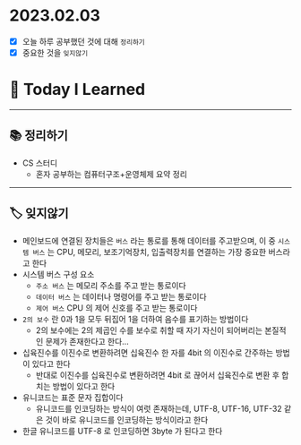 # 2023.02.03

- [x] 오늘 하루 공부했던 것에 대해 `정리하기`
- [x] 중요한 것을 `잊지않기`

# 🚩 Today I Learned

---

## 📚 정리하기

- CS 스터디
  - 혼자 공부하는 컴퓨터구조+운영체제 요약 정리

---

## 🏷 잊지않기

- 메인보드에 연결된 장치들은 `버스` 라는 통로를 통해 데이터를 주고받으며, 이 중 `시스템 버스` 는 CPU, 메모리, 보조기억장치, 입출력장치를 연결하는 가장 중요한 버스라고 한다
- 시스템 버스 구성 요소
  - `주소 버스` 는 메모리 주소를 주고 받는 통로이다
  - `데이터 버스` 는 데이터나 명령어를 주고 받는 통로이다
  - `제어 버스` CPU 의 제어 신호를 주고 받는 통로이다
- `2의 보수` 란 0과 1을 모두 뒤집어 1을 더하여 음수를 표기하는 방법이다
  - 2의 보수에는 2의 제곱인 수를 보수로 취할 때 자기 자신이 되어버리는 본질적인 문제가 존재한다고 한다…
- 십육진수를 이진수로 변환하려면 십육진수 한 자를 4bit 의 이진수로 간주하는 방법이 있다고 한다
  - 반대로 이진수를 십육진수로 변환하려면 4bit 로 끊어서 십육진수로 변환 후 합치는 방법이 있다고 한다
- 유니코드는 표준 문자 집합이다
  - 유니코드를 인코딩하는 방식이 여럿 존재하는데, UTF-8, UTF-16, UTF-32 같은 것이 바로 유니코드를 인코딩하는 방식이라고 한다
- 한글 유니코드를 UTF-8 로 인코딩하면 3byte 가 된다고 한다
